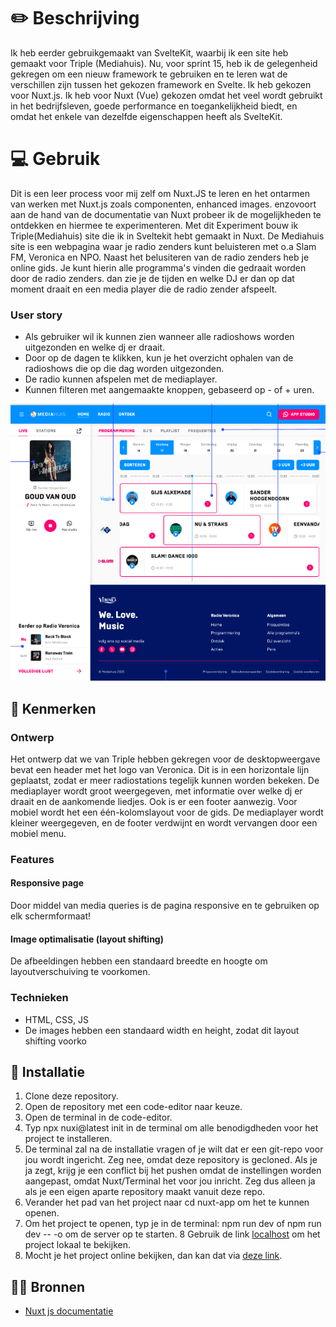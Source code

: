 # ✏️ Beschrijving 

Ik heb eerder gebruikgemaakt van SvelteKit, waarbij ik een site heb gemaakt voor Triple (Mediahuis).
Nu, voor sprint 15, heb ik de gelegenheid gekregen om een nieuw framework te gebruiken en te leren wat de verschillen zijn tussen het gekozen framework en Svelte.
Ik heb gekozen voor Nuxt.js. Ik heb voor Nuxt (Vue) gekozen omdat het veel wordt gebruikt in het bedrijfsleven, goede performance en toegankelijkheid biedt, en omdat het enkele van dezelfde eigenschappen heeft als SvelteKit.


# 💻 Gebruik

Dit is een leer process voor mij zelf om Nuxt.JS te leren en het ontarmen van werken met Nuxt.js zoals componenten, enhanced images. enzovoort aan de hand van de documentatie van Nuxt probeer ik de mogelijkheden te ontdekken en hiermee te experimenteren. Met dit Experiment bouw ik Triple(Mediahuis) site die ik in Sveltekit hebt gemaakt in Nuxt. De Mediahuis site is een webpagina waar je radio zenders kunt beluisteren met o.a Slam FM, Veronica en NPO. Naast het belusiteren van de radio zenders heb je online gids. Je kunt hierin alle programma's vinden die gedraait worden door de radio zenders. dan zie je de tijden en welke DJ er dan op dat moment draait en een media player die de radio zender afspeelt.

### User story
* Als gebruiker wil ik kunnen zien wanneer alle radioshows worden uitgezonden en welke dj er draait.
* Door op de dagen te klikken, kun je het overzicht ophalen van de radioshows die op die dag worden uitgezonden.
* De radio kunnen afspelen met de mediaplayer.
* Kunnen filteren met aangemaakte knoppen, gebaseerd op - of + uren.

![foto media huis](<Schermafbeelding 2024-10-20 215906.png>)

## 🔎 Kenmerken

### Ontwerp
Het ontwerp dat we van Triple hebben gekregen voor de desktopweergave bevat een header met het logo van Veronica. Dit is in een horizontale lijn geplaatst, zodat er meer radiostations tegelijk kunnen worden bekeken. De mediaplayer wordt groot weergegeven, met informatie over welke dj er draait en de aankomende liedjes. Ook is er een footer aanwezig.
Voor mobiel wordt het een één-kolomslayout voor de gids. De mediaplayer wordt kleiner weergegeven, en de footer verdwijnt en wordt vervangen door een mobiel menu.

### Features

#### Responsive page
Door middel van media queries is de pagina responsive en te gebruiken op elk schermformaat!

#### Image optimalisatie (layout shifting)
De afbeeldingen hebben een standaard breedte en hoogte om layoutverschuiving te voorkomen.

### Technieken
- HTML, CSS, JS
-  De images hebben een standaard width en height, zodat dit layout shifting voorko

## 🔧 Installatie
<!-- Bij Instalatie staat hoe een andere developer aan jouw repo kan werken -->

1. Clone deze repository.
2. Open de repository met een code-editor naar keuze.
3. Open de terminal in de code-editor.
4. Typ npx nuxi@latest init in de terminal om alle benodigdheden voor het project te installeren.
5. De terminal zal na de installatie vragen of je wilt dat er een git-repo voor jou wordt ingericht. Zeg nee, omdat deze repository is gecloned. Als je ja zegt, krijg je een conflict bij het pushen omdat de instellingen worden aangepast, omdat Nuxt/Terminal het voor jou inricht. Zeg dus alleen ja als je een eigen aparte repository maakt vanuit deze repo.
6. Verander het pad van het project naar cd nuxt-app om het te kunnen openen.
7. Om het project te openen, typ je in de terminal: npm run dev of npm run dev -- -o om de server op te starten.
8 Gebruik de link <a href="http://localhost:3000/">localhost</a> om het project lokaal te bekijken.
9. Mocht je het project online bekijken, dan kan dat via <a href="https://choices-choices-the-tech-stack-lovat.vercel.app/" alt="link naar de website">deze link</a>.
## 👨‍💻 Bronnen
- <a href="https://nuxt.com/docs/getting-started/introduction">Nuxt js documentatie</a>
